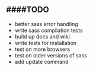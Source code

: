 ####TODO
---
- better sass error handling
- write sass compilation tests
- build up docs and wiki
- write tests for installation
- test on more browsers
- test on older versions of sass
- add update command
